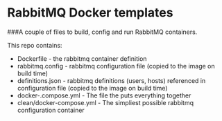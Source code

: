 # RabbitMQ Docker templates
###A couple of files to build, config and run RabbitMQ containers.

This repo contains:

- Dockerfile - the rabbitmq container definition
- rabbitmq.config - rabbitmq configuration file (copied to the image on build time)
- definitions.json - rabbitmq definitions (users, hosts) referenced in configuration file (copied to the image on build time)
- docker-.compose.yml - The file the puts everything together
- clean/docker-compose.yml - The simpliest possible rabbitmq configuration container